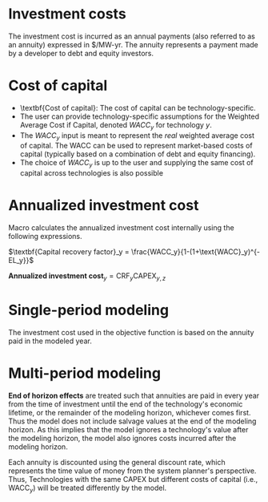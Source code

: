 # Investment costs

The investment cost is incurred as an annual payments (also referred to as an annuity) expressed in $/MW-yr. The annuity represents a payment made by a developer to debt and equity investors.

# Cost of capital

- \textbf{Cost of capital}: The cost of capital can be technology-specific. 
- The user can provide technology-specific assumptions for the Weighted Average Cost if Capital, denoted $WACC_y$ for technology $y$.
- The $WACC_y$ input is meant to represent the *real* weighted average cost of capital. The WACC can be used to represent market-based costs of capital (typically based on a combination of debt and equity financing).
- The choice of $WACC_y$ is up to the user and supplying the same cost of capital across technologies is also possible 

# Annualized investment cost 

Macro calculates the annualized investment cost internally using the following expressions.

$\textbf{Capital recovery factor}_y = \frac{WACC_y}{1-(1+\text{WACC}_y)^{-EL_y}}$
    
$\textbf{Annualized investment cost}_y = \text{CRF}_y \text{CAPEX}_{y,z}$

# Single-period modeling

The investment cost used in the objective function is based on the annuity paid in the modeled year.

# Multi-period modeling

**End of horizon effects** are treated such that annuities are paid in every year from the time of investment until the end of the technology's economic lifetime, or the remainder of the modeling horizon, whichever comes first. Thus the model does not include salvage values at the end of the modeling horizon. As this implies that the model ignores a technology's value after the modeling horizon, the model also ignores costs incurred after the modeling horizon. 
    
Each annuity is discounted using the general discount rate, which represents the time value of money from the system planner's perspective. Thus, Technologies with the same CAPEX but different costs of capital (i.e., $\text{WACC}_y$) will be treated differently by the model.
    